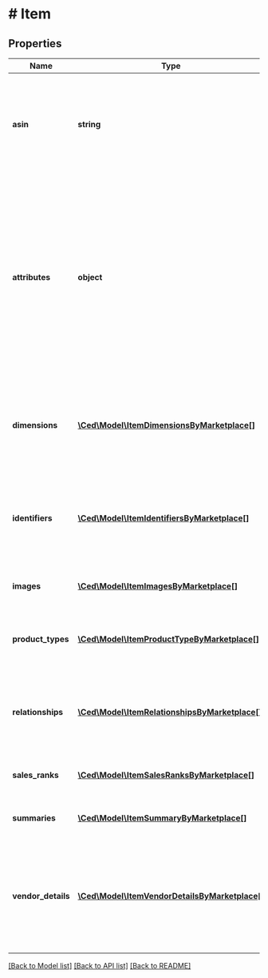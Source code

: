 # # Item

## Properties

Name | Type | Description | Notes
------------ | ------------- | ------------- | -------------
**asin** | **string** | Amazon Standard Identification Number (ASIN) is the unique identifier for an item in the Amazon catalog. |
**attributes** | **object** | A JSON object that contains structured item attribute data keyed by attribute name. Catalog item attributes conform to the related product type definitions available in the Selling Partner API for Product Type Definitions. | [optional]
**dimensions** | [**\Ced\Model\ItemDimensionsByMarketplace[]**](ItemDimensionsByMarketplace.md) | Array of dimensions associated with the item in the Amazon catalog by Amazon marketplace. | [optional]
**identifiers** | [**\Ced\Model\ItemIdentifiersByMarketplace[]**](ItemIdentifiersByMarketplace.md) | Identifiers associated with the item in the Amazon catalog, such as UPC and EAN identifiers. | [optional]
**images** | [**\Ced\Model\ItemImagesByMarketplace[]**](ItemImagesByMarketplace.md) | Images for an item in the Amazon catalog. | [optional]
**product_types** | [**\Ced\Model\ItemProductTypeByMarketplace[]**](ItemProductTypeByMarketplace.md) | Product types associated with the Amazon catalog item. | [optional]
**relationships** | [**\Ced\Model\ItemRelationshipsByMarketplace[]**](ItemRelationshipsByMarketplace.md) | Relationships by marketplace for an Amazon catalog item (for example, variations). | [optional]
**sales_ranks** | [**\Ced\Model\ItemSalesRanksByMarketplace[]**](ItemSalesRanksByMarketplace.md) | Sales ranks of an Amazon catalog item. | [optional]
**summaries** | [**\Ced\Model\ItemSummaryByMarketplace[]**](ItemSummaryByMarketplace.md) | Summary details of an Amazon catalog item. | [optional]
**vendor_details** | [**\Ced\Model\ItemVendorDetailsByMarketplace[]**](ItemVendorDetailsByMarketplace.md) | Vendor details associated with an Amazon catalog item. Vendor details are available to vendors only. | [optional]

[[Back to Model list]](../../README.md#models) [[Back to API list]](../../README.md#endpoints) [[Back to README]](../../README.md)
